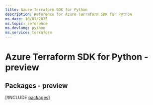 ```yaml
---
title: Azure Terraform SDK for Python
description: Reference for Azure Terraform SDK for Python
ms.date: 10/01/2025
ms.topic: reference
ms.devlang: python
ms.service: terraform
---
```

# Azure Terraform SDK for Python - preview
## Packages - preview
[!INCLUDE [packages](terraform-index.md)]